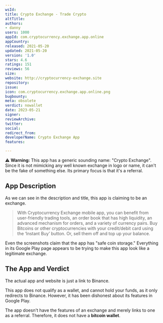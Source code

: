 ```yaml
---
wsId: 
title: Crypto Exchange - Trade Crypto
altTitle: 
authors:
- danny
users: 1000
appId: com.cryptocurrency.exchange.app.online
appCountry: 
released: 2021-05-20
updated: 2021-05-20
version: '1.0'
stars: 4.6
ratings: 151
reviews: 56
size: 
website: http://cryptocurrency-exchange.site
repository: 
issue: 
icon: com.cryptocurrency.exchange.app.online.png
bugbounty: 
meta: obsolete
verdict: nowallet
date: 2023-05-21
signer: 
reviewArchive: 
twitter: 
social: 
redirect_from: 
developerName: Crypto Exchange App
features: 

---
```


⚠️ **Warning:** This app has a generic sounding name: "Crypto Exchange". Since it is not mimicking any well known exchange in logo or name, it can't be the fake of something else. Its primary focus is that it's a referral.

## App Description

As we can see in the description and title, this app is claiming to be an exchange.

> With Cryptocurrency Exchange mobile app, you can benefit from user-friendly trading tools, an order book that has high liquidity, an advanced mechanism for orders, and a variety of currency pairs. Buy Bitcoins or other cryptocurrencies with your credit/debit card using the ‘Instant Buy’ button. Or, sell them off and top up your balance.

Even the screenshots claim that the app has "safe coin storage." Everything in its Google Play page appears to be trying to make this app look like a legitimate exchange.

## The App and Verdict

The actual app and website is just a link to Binance.

This app does not qualify as a wallet, and cannot hold your funds, as it only redirects to Binance. However, it has been dishonest about its features in Google Play.

The app doesn't have the features of an exchange and merely links to one as a referral. Therefore, it does not have a **bitcoin wallet**.
